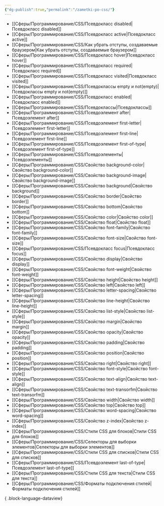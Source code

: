 ```yaml
---
{"dg-publish":true,"permalink":"/zametki-po-css/"}
---
```


- [[Сферы/Программирование/CSS/Псевдокласс disabled\|Псевдокласс disabled]]
- [[Сферы/Программирование/CSS/Псевдокласс active\|Псевдокласс active]]
- [[Сферы/Программирование/CSS/Как убрать отступы, создаваемые браузером\|Как убрать отступы, создаваемые браузером]]
- [[Сферы/Программирование/CSS/Псевдокласс hover\|Псевдокласс hover]]
- [[Сферы/Программирование/CSS/Псевдокласс required\|Псевдокласс required]]
- [[Сферы/Программирование/CSS/Псевдокласс visited\|Псевдокласс visited]]
- [[Сферы/Программирование/CSS/Псевдоклассы empty и not(empty)\|Псевдоклассы empty и not(empty)]]
- [[Сферы/Программирование/CSS/Псевдокласс enabled\|Псевдокласс enabled]]
- [[Сферы/Программирование/CSS/Псевдоклассы\|Псевдоклассы]]
- [[Сферы/Программирование/CSS/Псевдоэлемент after\|Псевдоэлемент after]]
- [[Сферы/Программирование/CSS/Псевдоэлемент first-letter\|Псевдоэлемент first-letter]]
- [[Сферы/Программирование/CSS/Псевдоэлемент first-line\|Псевдоэлемент first-line]]
- [[Сферы/Программирование/CSS/Псевдоэлемент first-of-type\|Псевдоэлемент first-of-type]]
- [[Сферы/Программирование/CSS/Псевдоэлементы\|Псевдоэлементы]]
- [[Сферы/Программирование/CSS/Свойство background-color\|Свойство background-color]]
- [[Сферы/Программирование/CSS/Свойство background-image\|Свойство background-image]]
- [[Сферы/Программирование/CSS/Свойство background\|Свойство background]]
- [[Сферы/Программирование/CSS/Свойство border\|Свойство border]]
- [[Сферы/Программирование/CSS/Свойство bottom\|Свойство bottom]]
- [[Сферы/Программирование/CSS/Свойство color\|Свойство color]]
- [[Сферы/Программирование/CSS/Свойство float\|Свойство float]]
- [[Сферы/Программирование/CSS/Свойство font-family\|Свойство font-family]]
- [[Сферы/Программирование/CSS/Свойство font-size\|Свойство font-size]]
- [[Сферы/Программирование/CSS/Псевдокласс focus\|Псевдокласс focus]]
- [[Сферы/Программирование/CSS/Свойство display\|Свойство display]]
- [[Сферы/Программирование/CSS/Свойство font-weight\|Свойство font-weight]]
- [[Сферы/Программирование/CSS/Свойство height\|Свойство height]]
- [[Сферы/Программирование/CSS/Свойство left\|Свойство left]]
- [[Сферы/Программирование/CSS/Свойство letter-spacing\|Свойство letter-spacing]]
- [[Сферы/Программирование/CSS/Свойство line-height\|Свойство line-height]]
- [[Сферы/Программирование/CSS/Свойство list-style\|Свойство list-style]]
- [[Сферы/Программирование/CSS/Свойство margin\|Свойство margin]]
- [[Сферы/Программирование/CSS/Свойство opacity\|Свойство opacity]]
- [[Сферы/Программирование/CSS/Свойство padding\|Свойство padding]]
- [[Сферы/Программирование/CSS/Свойство position\|Свойство position]]
- [[Сферы/Программирование/CSS/Свойство right\|Свойство right]]
- [[Сферы/Программирование/CSS/Свойство font-style\|Свойство font-style]]
- [[Сферы/Программирование/CSS/Свойство text-align\|Свойство text-align]]
- [[Сферы/Программирование/CSS/Свойство text-transorfm\|Свойство text-transorfm]]
- [[Сферы/Программирование/CSS/Свойство width\|Свойство width]]
- [[Сферы/Программирование/CSS/Свойство top\|Свойство top]]
- [[Сферы/Программирование/CSS/Свойство word-spacing\|Свойство word-spacing]]
- [[Сферы/Программирование/CSS/Свойство z-index\|Свойство z-index]]
- [[Сферы/Программирование/CSS/Стили CSS для блоков\|Стили CSS для блоков]]
- [[Сферы/Программирование/CSS/Селекторы для выборки элементов\|Селекторы для выборки элементов]]
- [[Сферы/Программирование/CSS/Стили CSS для списков\|Стили CSS для списков]]
- [[Сферы/Программирование/CSS/Псевдоэлемент last-of-type\|Псевдоэлемент last-of-type]]
- [[Сферы/Программирование/CSS/Стили CSS для текста\|Стили CSS для текста]]
- [[Сферы/Программирование/CSS/Форматы подключения стилей\|Форматы подключения стилей]]

{ .block-language-dataview}
